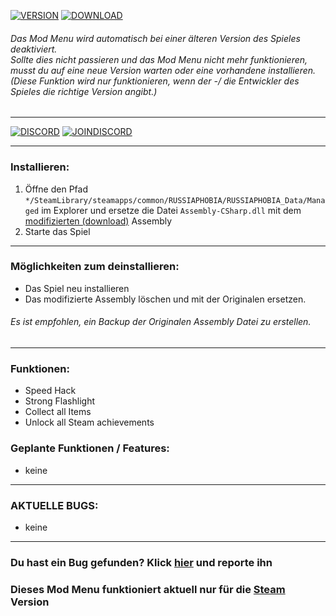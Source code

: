 [![VERSION](https://img.shields.io/badge/Version-1.0-red?style=for-the-badge)](https://github.com/mopsfl/unity-game-cheats/blob/main/RUSSIAPHOBIA/Mod%20Menu/)
[![DOWNLOAD](https://img.shields.io/badge/Download-green?style=for-the-badge)](https://github.com/mopsfl/dnSpy-codes/raw/main/RUSSIAPHOBIA/Mod%20Menu/Assembly-CSharp.dll)
###### Das Mod Menu wird automatisch bei einer älteren Version des Spieles deaktiviert. <br> Sollte dies nicht passieren und das Mod Menu nicht mehr funktionieren, musst du auf eine neue Version warten oder eine vorhandene installieren. <br> (Diese Funktion wird nur funktionieren, wenn der -/ die Entwickler des Spieles die richtige Version angibt.)

_________

[![DISCORD](https://img.shields.io/discord/1039096335326007336?color=738ADB&label=Discord&logo=discord&logoColor=white&style=for-the-badge)](https://discord.gg/g4EGAwjUAK)
[![JOINDISCORD](https://img.shields.io/badge/JOIN-green?style=for-the-badge)](https://discord.gg/g4EGAwjUAK#join)

_________

### Installieren:
1. Öffne den Pfad <code>*/SteamLibrary/steamapps/common/RUSSIAPHOBIA/RUSSIAPHOBIA_Data/Managed</code> im Explorer und ersetze die Datei <code>Assembly-CSharp.dll</code> mit dem [modifizierten (download)](https://github.com/mopsfl/dnSpy-codes/raw/main/RUSSIAPHOBIA/Mod%20Menu/Assembly-CSharp.dll) Assembly 
2. Starte das Spiel

_________

### Möglichkeiten zum deinstallieren:
- Das Spiel neu installieren
- Das modifizierte Assembly löschen und mit der Originalen ersetzen.
###### Es ist empfohlen, ein Backup der Originalen Assembly Datei zu erstellen.
_________

### Funktionen:
- Speed Hack
- Strong Flashlight
- Collect all Items
- Unlock all Steam achievements

### Geplante Funktionen / Features:
- keine

_____________

### AKTUELLE BUGS:
- keine
_____________

### Du hast ein Bug gefunden? Klick [hier](https://github.com/mopsfl/unity-game-cheats/issues/new/choose) und reporte ihn
### Dieses Mod Menu funktioniert aktuell nur für die [Steam](https://store.steampowered.com/app/1184160/RUSSIAPHOBIA/) Version

